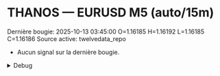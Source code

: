 # THANOS — EURUSD M5 (auto/15m)
Dernière bougie: 2025-10-13 03:45:00  O=1.16185  H=1.16192  L=1.16185  C=1.16186
Source active: twelvedata_repo

- Aucun signal sur la dernière bougie.

<details><summary>Debug</summary>

- TD_API_KEY manquant.

</details>